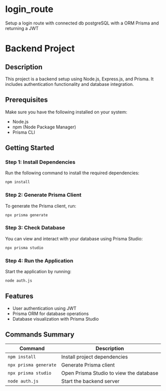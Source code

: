 # login_route
Setup a login route with connected db postgreSQL with a ORM Prisma and returning a JWT

# Backend Project

## Description
This project is a backend setup using Node.js, Express.js, and Prisma. It includes authentication functionality and database integration.

## Prerequisites
Make sure you have the following installed on your system:
- Node.js
- npm (Node Package Manager)
- Prisma CLI

## Getting Started

### Step 1: Install Dependencies
Run the following command to install the required dependencies:
```bash
npm install
```

### Step 2: Generate Prisma Client
To generate the Prisma client, run:
```bash
npx prisma generate
```

### Step 3: Check Database
You can view and interact with your database using Prisma Studio:
```bash
npx prisma studio
```

### Step 4: Run the Application
Start the application by running:
```bash
node auth.js
```

## Features
- User authentication using JWT
- Prisma ORM for database operations
- Database visualization with Prisma Studio

## Commands Summary
| Command                   | Description                                |
|---------------------------|--------------------------------------------|
| `npm install`             | Install project dependencies              |
| `npx prisma generate`     | Generate Prisma client                    |
| `npx prisma studio`       | Open Prisma Studio to view the database   |
| `node auth.js`            | Start the backend server                  |



